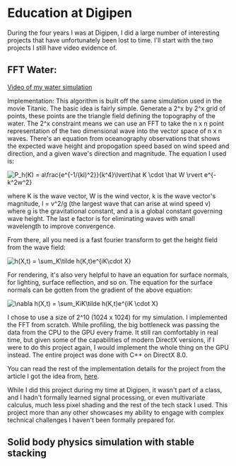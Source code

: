 # Education at Digipen

During the four years I was at Digipen, I did a large number of interesting projects that have unfortunately been lost to time. I'll start with the two projects I still have video evidence of. 

## FFT Water:

<a href='https://www.youtube.com/watch?v=KmKxEwAD2uk'>Video of my water simulation</a>

Implementation: This algorithm is built off the same simulation used in the movie Titanic. The basic idea is fairly simple. Generate a 2^x by 2^x grid of points, these points are the triangle field defining the topography of the water. The 2^x constraint means we can use an FFT to take the n x n point representation of the two dimensional wave into the vector space of n x n waves. There's an equation from oceanography observations that shows the expected wave height and propogation speed based on wind speed and direction, and a given wave's direction and magnitude. The equation I used is:

<img src="https://latex.codecogs.com/gif.latex?P_h(K)&space;=&space;a\frac{e^{-1/(kl)^2}}{k^4}\lvert\hat&space;K&space;\cdot&space;\hat&space;W&space;\rvert&space;e^{-k^2w^2}" title="P_h(K) = a\frac{e^{-1/(kl)^2}}{k^4}\lvert\hat K \cdot \hat W \rvert e^{-k^2w^2}" />

where K is the wave vector, W is the wind vector, k is the wave vector's magnitude, l = v^2/g (the largest wave that can arise at wind speed v) where g is the gravitational constant, and a is a global constant governing wave height. The last e factor is for eliminating waves with small wavelength to improve convergence. 

From there, all you need is a fast fourier transform to get the height field from the wave field:

<img src="https://latex.codecogs.com/gif.latex?h(X,t)&space;=&space;\sum_K\tilde&space;h(K,t)e^{iK\cdot&space;X}" title="h(X,t) = \sum_K\tilde h(K,t)e^{iK\cdot X}" />

For rendering, it's also very helpful to have an equation for surface normals, for lighting, surface reflection, and so on. The equation for the surface normals can be gotten from the gradient of the above equation:

<img src="https://latex.codecogs.com/gif.latex?\nabla&space;h(X,t)&space;=&space;\sum_KiK\tilde&space;h(K,t)e^{iK&space;\cdot&space;X}" title="\nabla h(X,t) = \sum_KiK\tilde h(K,t)e^{iK \cdot X}" />

I chose to use a size of 2^10 (1024 x 1024) for my simulation. I implemented the FFT from scratch. While profiling, the big bottleneck was passing the data from the CPU to the GPU every frame. It still ran comfortably in real time, but given some of the capabilities of modern DirectX versions, if I were to do this project again, I would implement the whole thing on the GPU instead. The entire project was done with C++ on DirectX 8.0.

You can read the rest of the implementation details for the project from the article I got the idea from, <a href='https://www.gamasutra.com/view/feature/131445/deep_water_animation_and_rendering.php'>here</a>. 

While I did this project during my time at Digipen, it wasn't part of a class, and I hadn't formally learned signal processing, or even multivariate calculus, much less pixel shading and the rest of the tech stack I used. This project more than any other showcases my ability to engage with complex technical challenges I haven't been formally prepared for. 

## Solid body physics simulation with stable stacking
